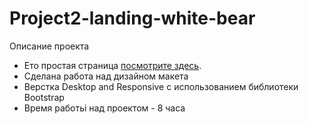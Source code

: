 # Project2-landing-white-bear

Описание проекта

- Ето простая страница [посмотрите здесь](https://tbeketova.github.io/Project2-landing-white-bear/).
- Сделана работа над дизайном макета
- Верстка Desktop and Responsive с использованием библиотеки Bootstrap
- Время работьi над проектом - 8 часа
